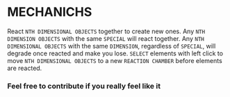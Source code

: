 # MECHANICHS
React `NTH DIMENSIONAL OBJECTS` together to create new ones. Any `NTH DIMENSION OBJECTS` with the same `SPECIAL` will react together. Any `NTH DIMENSIONAL OBJECTS` with the same `DIMENSION`, regardless of `SPECIAL`, will degrade once reacted and make you lose. `SELECT` elements with left click to move `NTH DIMENSIONAL OBJECTS` to a new `REACTION CHAMBER` before elements are reacted. 

### Feel free to contribute if you really feel like it